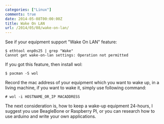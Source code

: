 ```yaml
---
categories: ["Linux"]
comments: true
date: 2014-05-08T00:00:00Z
title: Wake On LAN
url: /2014/05/08/wake-on-lan/
---
```


See if your equipment support "Wake On LAN" feature:    

```
$ ethtool enp0s25 | grep "Wake"
Cannot get wake-on-lan settings: Operation not permitted

```
If you got this feature, then install wol:

```
$ pacman -S wol

```
Record the mac address of your equipment which you want to wake up, in a living machine, if you want to wake it, simply use following command:   

```
# wol -i HOSTNAME_OR_IP MACADDRESS

```
The next consideration is, how to keep a wake-up equipment 24-hours, I suggest you use BeagleBone or Raspberry PI, or you can research how to use arduino and write your own applications. 

